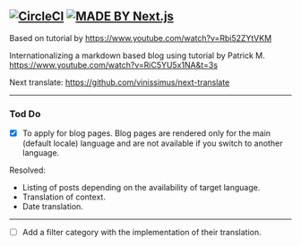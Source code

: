 [![CircleCI](https://circleci.com/gh/rsipakov/nextjs-typescript-tailwind-next-translate.svg?style=svg&circle-token=be4efb0aa345d4016a7b823dac9f46bd86efe3fa)](https://circleci.com/gh/rsipakov/nextjs-typescript-tailwind-next-translate)
[![MADE BY Next.js](https://img.shields.io/badge/MADE%20BY%20Next.js-000000.svg?style=flat&logo=Next.js&labelColor=000)](https://nextjs.org/)
---

Based on tutorial by https://www.youtube.com/watch?v=Rbi52ZYtVKM

Internationalizing a markdown based blog using tutorial by Patrick M. https://www.youtube.com/watch?v=RiC5YU5x1NA&t=3s


Next translate: https://github.com/vinissimus/next-translate

---

### Tod Do
- [X] To apply for blog pages. Blog pages are rendered only for the main (default locale) language and are not available if you switch to another language.

Resolved: 
- Listing of posts depending on the availability of target language. 
- Translation of context. 
- Date translation.
---
- [ ] Add a filter category with the implementation of their translation.
